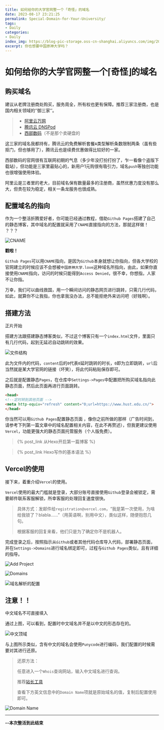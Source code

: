 ```yaml
---
title: 如何给你的大学官网整一个「奇怪」的域名
date: 2023-08-17 23:21:25
permalink: Special-Domain-for-Your-University/
tags: 
- Daily
categories:
- Daily
index_img: https://blog-pic-storage.oss-cn-shanghai.aliyuncs.com/img/202308172325448.png
excerpt: 你也想要中国原神大学吗？
---
```


# 如何给你的大学官网整一个⌈奇怪⌋的域名

## 购买域名

建议从老牌注册商处购买，服务周全，所有权也更有保障。推荐三家注册商，也是国内相关领域的‘’御三家‘’。

> - [阿里云万网](https://wanwang.aliyun.com/domain)
> - [腾讯云 DNSPod](https://buy.cloud.tencent.com/domain?intl=0)
> - [西部数码](https://www.west.cn/)（不是那个卖硬盘的

这三家的域名我都持有，腾讯云的免费解析套餐`A`类型解析条数限制两条（虽有些抠门，但也够用了），腾讯云也是续费优惠做得比较好的一家。

西部数码的官网很有互联网初期的气息（多少年没打扮打扮了，乍一看像个盗版下载站），但功能是三家里最贴心的，新用户1元购很有吸引力，域名`push`等独创功能也很增强使用体验。

阿里云是三者里的老大，目前域名保有数量最多的注册商，虽然优惠力度没有那么大，但贵在较为稳定，相关一条龙服务也很成熟。

## 配置域名的指向

作为一个整活折腾爱好者，你可能已经通过教程，借助`Github Pages`搭建了自己的静态博客，其中域名的配置就采用了`CNAME`直接指向的方法，那就这样做！ ？？？

![CNAME](https://blog-pic-storage.oss-cn-shanghai.aliyuncs.com/img/202308262035105.png)

**戳啦！**

`Github Pages`可以用`CNAME`指向，是因为`Github`本身就想让你指向，但各大学校的官网建立的时候应该不会想被`中国原神大学.love`这种域名所指向，由此，如果你直接使用`CNAME`指向，访问的时候只能得到`Access Denied`，很不幸，你想指，人家不让你指。

万幸，我们可以曲线救国，用一个瞬间访问的静态网页进行跳转，只需几行代码，如此，就算你不让我指，你也拿我没办法，总不能拒绝外来访问吧（好贱啊）。

## 搭建方法

<p class='note note-success'>正片开始</p>

搭建方法跟搭建静态博客类似，不过这个博客只有一个`index.html`文件，里面只有几行代码，起到无延迟自动跳转的效果。

![文件结构](https://blog-pic-storage.oss-cn-shanghai.aliyuncs.com/img/202308262050263.png)

此为文件内的代码，`content`后的`0`代表`0`延时跳转的时长，`0`即为立即跳转，`url`后当然就是某大学官网的链接（坏笑），将此代码粘贴保存即可。

之后就是配置静态`Pages`，在仓库中`Settings->Pages`中配置把所购买域名指向此静态页面，然后此页面再进行页面跳转。

```html
<head>
<!--定时转到其他页面 -->
<meta http-equiv="refresh" content="0;url=https://www.hust.edu.cn/"> 
</head>
```

你当然可以用`Github Pages`配置静态页面 ，像你之前所做的那样（广告时间到，请参考下列第一篇文章中的域名配置相关内容，在此不再赘述），但我更建议使用`Vercel`，功能更强大的静态页面托管服务（个人版免费）。

> {% post_link 从Hexo开启第一篇博客 %}

> {% post_link Hexo写作的基本语法 %}

## Vercel的使用

接下来，着重介绍`Vercel`的使用。

`Vercel`使用的最大门槛就是登录，大部分账号直接使用`Github`登录会被锁定，需要邮件联系客服解锁，所幸客服的处理回复速度很快。

> 具体方式：发邮件给`registration@vercel.com`，“我是第一次使用，为啥给我锁了？blabla......”（用英语啊，别用中文），类似这样，随便抱怨几句。
>
> 根据客服的回复来看，他们只是为了确定你不是机器人。

完成登录之后，按照指示从`Github`或者其他代码仓库导入代码，部署静态页面，并在`Settings->Domains`进行域名绑定即可，过程与`Github Pages`类似，且有详细的指导。

![Add Project](https://blog-pic-storage.oss-cn-shanghai.aliyuncs.com/img/202308281545907.png)

![Domains](https://blog-pic-storage.oss-cn-shanghai.aliyuncs.com/img/202308281540208.png)

![域名解析的配置](https://blog-pic-storage.oss-cn-shanghai.aliyuncs.com/img/202308281548122.png)

## 注意！！

<p class='note note-primary'>中文域名不可直接填入</p>

通过上图，可以看到，配置时中文域名并不是以中文的形态存在的。

![中文顶域](https://blog-pic-storage.oss-cn-shanghai.aliyuncs.com/img/202308281551741.png)

与上图所示类似，含有中文的域名会使用`Punycode`进行编码，我们配置的时候需要对其进行还原。

> 还原方法：
>
> 任意进入一个`Whois`查询网站，输入中文域名进行查询。
>
> 推荐[站长工具](https://whois.chinaz.com/)
>
> 查看下方英文信息中的`Domain Name`项就是原始域名的值，复制后配置使用即可。

![Domain Name](https://blog-pic-storage.oss-cn-shanghai.aliyuncs.com/img/202308281557617.png)

---

**--本次整活到此结束**
